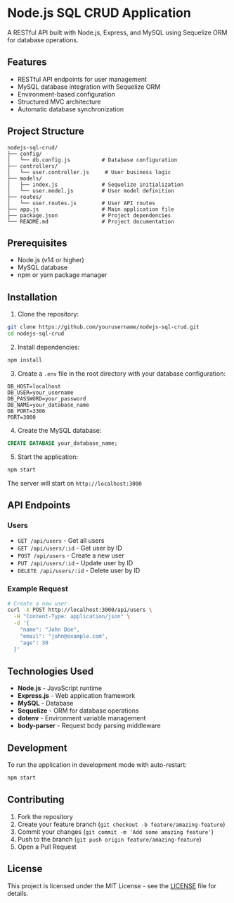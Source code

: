 # Node.js SQL CRUD Application

A RESTful API built with Node.js, Express, and MySQL using Sequelize ORM for database operations.

## Features

- RESTful API endpoints for user management
- MySQL database integration with Sequelize ORM
- Environment-based configuration
- Structured MVC architecture
- Automatic database synchronization

## Project Structure

```
nodejs-sql-crud/
├── config/
│   └── db.config.js          # Database configuration
├── controllers/
│   └── user.controller.js     # User business logic
├── models/
│   ├── index.js              # Sequelize initialization
│   └── user.model.js         # User model definition
├── routes/
│   └── user.routes.js        # User API routes
├── app.js                    # Main application file
├── package.json              # Project dependencies
└── README.md                 # Project documentation
```

## Prerequisites

- Node.js (v14 or higher)
- MySQL database
- npm or yarn package manager

## Installation

1. Clone the repository:
```bash
git clone https://github.com/yourusername/nodejs-sql-crud.git
cd nodejs-sql-crud
```

2. Install dependencies:
```bash
npm install
```

3. Create a `.env` file in the root directory with your database configuration:
```env
DB_HOST=localhost
DB_USER=your_username
DB_PASSWORD=your_password
DB_NAME=your_database_name
DB_PORT=3306
PORT=3000
```

4. Create the MySQL database:
```sql
CREATE DATABASE your_database_name;
```

5. Start the application:
```bash
npm start
```

The server will start on `http://localhost:3000`

## API Endpoints

### Users

- `GET /api/users` - Get all users
- `GET /api/users/:id` - Get user by ID
- `POST /api/users` - Create a new user
- `PUT /api/users/:id` - Update user by ID
- `DELETE /api/users/:id` - Delete user by ID

### Example Request

```bash
# Create a new user
curl -X POST http://localhost:3000/api/users \
  -H "Content-Type: application/json" \
  -d '{
    "name": "John Doe",
    "email": "john@example.com",
    "age": 30
  }'
```

## Technologies Used

- **Node.js** - JavaScript runtime
- **Express.js** - Web application framework
- **MySQL** - Database
- **Sequelize** - ORM for database operations
- **dotenv** - Environment variable management
- **body-parser** - Request body parsing middleware

## Development

To run the application in development mode with auto-restart:

```bash
npm start
```

## Contributing

1. Fork the repository
2. Create your feature branch (`git checkout -b feature/amazing-feature`)
3. Commit your changes (`git commit -m 'Add some amazing feature'`)
4. Push to the branch (`git push origin feature/amazing-feature`)
5. Open a Pull Request

## License

This project is licensed under the MIT License - see the [LICENSE](LICENSE) file for details. 